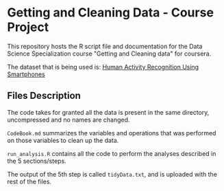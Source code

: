 Getting and Cleaning Data - Course Project
==========================================

This repository hosts the R script file and documentation for the Data Science Specialization course "Getting and Cleaning data" for coursera.

The dataset that is being used is: [Human Activity Recognition Using Smartphones](http://archive.ics.uci.edu/ml/datasets/Human+Activity+Recognition+Using+Smartphones)

## Files Description

The code takes for granted all the data is present in the same directory, uncompressed and no names are changed.

`CodeBook.md` summarizes the variables and operations that was performed on those variables to clean up the data.

`run_analysis.R` contains all the code to perform the analyses described in the 5 sections/steps.

The output of the 5th step is called `tidyData.txt`, and is uploaded with the rest of the files.